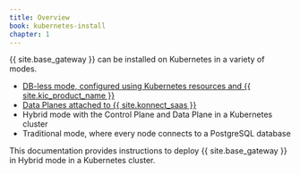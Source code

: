 ```yaml
---
title: Overview
book: kubernetes-install
chapter: 1
---
```


{{ site.base_gateway }} can be installed on Kubernetes in a variety of modes.

* [DB-less mode, configured using Kubernetes resources and {{ site.kic_product_name }}](/kubernetes-ingress-controller/latest/get-started/)
* [Data Planes attached to {{ site.konnect_saas }}](/konnect/gateway-manager/data-plane-nodes/)
* Hybrid mode with the Control Plane and Data Plane in a Kubernetes cluster
* Traditional mode, where every node connects to a PostgreSQL database

This documentation provides instructions to deploy {{ site.base_gateway }} in Hybrid mode in a Kubernetes cluster.
